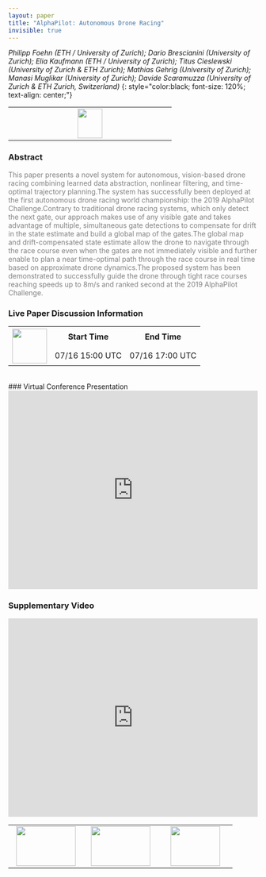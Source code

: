 ```yaml
---
layout: paper
title: "AlphaPilot: Autonomous Drone Racing"
invisible: true
---
```

*Philipp Foehn (ETH / University of Zurich); Dario Brescianini (University of Zurich); Elia Kaufmann (ETH / University of Zurich); Titus Cieslewski (University of Zurich & ETH Zurich); Mathias Gehrig (University of Zurich); Manasi Muglikar (University of Zurich); Davide Scaramuzza (University of Zurich & ETH Zurich, Switzerland)*
{: style="color:black; font-size: 120%; text-align: center;"}

<table width="20%"> <tr>
<td style="width: 20%; text-align: center;"><a href="http://www.roboticsproceedings.org/rss16/p081.pdf"><img src="{{ site.baseurl }}/images/paper_link.png"
width = "50"  height = "60"/> </a> </td>

</tr></table>

### Abstract
<html><p style="color:gray; font-size: 100%; text-align: justified;">
This paper presents a novel system for autonomous, vision-based drone racing combining learned data abstraction, nonlinear filtering, and time-optimal trajectory planning.The system has successfully been deployed at the first autonomous drone racing world championship: the 2019 AlphaPilot Challenge.Contrary to traditional drone racing systems, which only detect the next gate, our approach makes use of any visible gate  and takes advantage of multiple, simultaneous gate detections to compensate for drift in the state estimate and build a global map of the gates.The global map and drift-compensated state estimate allow the drone to navigate through the race course even when the gates are not immediately visible and further enable to plan a near time-optimal path through the race course in real time based on approximate drone dynamics.The proposed system has been demonstrated to successfully guide the drone through tight race courses reaching speeds up to 8m/s and ranked second at the 2019 AlphaPilot Challenge.
</p></html>

### Live Paper Discussion Information
<html>
<table width="50%">
<tr> <th rowspan="2"><a href="https://pheedloop.com/rss2020/virtual/#session_CUsLZs"><img src="{{ site.baseurl }}/images/pheedloop_link.png" width = "70"  height = "70"/> </a> </th> <th> Start Time </th> <th> End Time </th> </tr>
<tr> <td> 07/16 15:00 UTC </td><td> 07/16 17:00 UTC </td></tr>
</table> <br> </html>
### Virtual Conference Presentation
<iframe width="100%" height="400" src="https://www.youtube.com/embed/k6vGEj1ZZWc" frameborder="0" allow="accelerometer; autoplay; encrypted-media; gyroscope; picture-in-picture" allowfullscreen></iframe>

### Supplementary Video
<iframe width="100%" height="400" src="https://www.youtube.com/embed/DGjwm5PZQT8 " frameborder="0" allow="accelerometer; autoplay; encrypted-media; gyroscope; picture-in-picture" allowfullscreen></iframe>

<table width="100%"><tr><td style="width: 30%; text-align: center;"><a href="{{ site.baseurl }}/program/papers/80"> <img src="{{ site.baseurl }}/images/previous_icon.png" width = "120"  height = "80"/> </a> </td>

<td style="width: 30%; text-align: center;"><a href="{{ site.baseurl }}/program/papers"> <img src="{{ site.baseurl }}/images/overview_icon.png" width = "120"  height = "80"/> </a> </td> 

<td style="width: 30%; text-align: center;"><a href="{{ site.baseurl }}/program/papers/82"> <img src="{{ site.baseurl }}/images/next_icon.png" width = "100"  height = "80"/> </a> </td> 

</tr></table>

